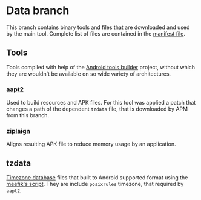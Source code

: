 # Data branch
This branch contains binary tools and files that are downloaded and used by the
main tool. Complete list of files are contained in the
[manifest file](manifest.xml).

## Tools
Tools compiled with help of the
[Android tools builder](https://github.com/lem0nez/android-tools-builder)
project, without which they are wouldn't be available on so wide variety of
architectures.

### [aapt2](https://developer.android.com/studio/command-line/aapt2)
Used to build resources and APK files. For this tool was applied a patch that
changes a path of the dependent `tzdata` file, that is downloaded by APM from
this branch.

### [ziplaign](https://developer.android.com/studio/command-line/zipalign)
Aligns resulting APK file to reduce memory usage by an application.

## tzdata
[Timezone database](https://www.iana.org/time-zones) files that built to Android
supported format using the
[meefik's script](https://github.com/meefik/tzupdater/blob/master/app/src/main/assets/all/bin/tzdata-updater.sh).
They are include `posixrules` timezone, that required by `aapt2`.
